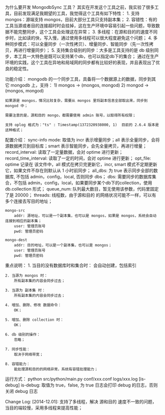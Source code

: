 为什么要开发 MongodbSync 工具？
    其实在开发这个工具之前，我实验了很多工具，目前发现满足我期望的工具，我觉得这个工具有如下特性：
    1. 支持mongos：源端支持 mongos，目前大部分工具只支持副本集；
    2. 容错性：有的工具当源或者目的连接超时时会挂掉，这在生产环境中容易引起一些问题，导致数据不能完整同步，这个工具会处理这在异常；
    3. 多线程：在源和目的的速度不同步时，比如读的快，写入慢，通过使用多线程可以很大程度避免这个问题；
    4. 多种同步模式：可以全量同步（一次性拷贝）、增量同步、智能同步（先一次性拷贝，再进行增量同步）；
    5. 支持集合级别的同步：大多是工具支持的是 db 级别同步，本工具一大特色是既可以支持某个db，也可以指定db下的集合；
    通过在生产环境的实践，这个工具在异地和局域网的同步都有比较好的表现，并且表现出了优良的稳定性。

功能介绍：
    mongodb 的一个同步工具，具备将一个数据源上的数据，同步到其它 mongodb 上，支持：
    1) mongos -> (mongos, mongod)
    2) mongod -> (mongos, mongod)

    如果源是 mongos，情况比较复杂，需要从 mongos 里将副本信息全部取出来，同步到 mongod 中；

    需要注意的是，源和目的 mongo，都需要使用 admin 账号，以取得所有权限；

    支持 oplog 格式为："ts" : Timestamp(1372320938000, 1)  目前的 2.6.4 版本是这种格式；

配置介绍：
    sync-info
        mode: 取值为 incr 表示增量同步；all 表示全量同步，会将源数据拷贝到目标库；smart 表示智能同步，会先全量拷贝，再进行增量；
        record_interval: 读取了一定量数据，会对 optime 进行更新；
        record_time_interval: 读取了一定的时间，会对 optime 进行更新；
        opt_file: optime 记录在 该文件中，all 模式在拷贝完更新它，incr, smart 模式不定期更新它，如果文件不存在则默认从 1 小时前同步；
        all_dbs: 为 true 表示同步全部的数据库, 不包括 admin，config，local, 否则同步 dbs；
        dbs: 需要同步的数据库集合，不包括 admin，config，local，如果要同步某个db下的collection，使用 db.collection 形式；
        queue_num: 队列最大数目，暂无使用该参数，代码里固定了是 20000；
        threads: 线程数，由于源和目的 的网络状况可能不一样，可以有多个连接去写目的地址；

    mongo-src
        addr: 源地址，可以是一个副本集，也可以是 mongos，如果是 mongos，系统会自动连接到相应的副本集；
        user: 管理员账号
        pwd: 管理员密码

    mongo-dest
        addr: 目的地址，可以是一个副本集，也可以是 mongos；
        user: 管理员账号
        pwd: 管理员密码

重点说明：
    1. 当目的没有数据库时和集合时：
        会自动创建，包括索引

    2. 当源为 mongos 时：
        所有副本集的内容会同步过去；

    3. 当源为 副本集 时：
        所有副本集的内容会同步过去；

    4. 增加、删除、修改 数据命令：
        OK；

    5. 增加、删除 collection 时：
        OK；

    6. db 级别的操作：
        忽略；

    7. 同步性能：
        取决于网络带宽；

    8. 容错能力：
        能处理源和目的的网络异常，系统有容错处理能力；

运行方式：
    python src/python/main.py conf/xxx.conf logs/xxx.log [is-debug]
    is-debug: 取值为 true，false, 为 true 日志会打印 debug 的日志，否则关闭 debug 日志

Change Log:
    [2014-12.01]: 支持了多线程，解决 源和目的 速度不一致的问题，当目的端较慢，采用多线程来提高性能；